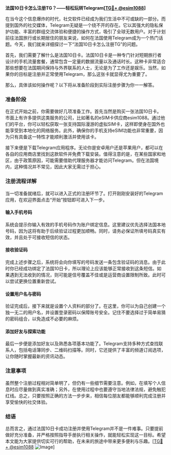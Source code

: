 **法国10日卡怎么注册TG？——轻松玩转Telegram[[TG💪+ @esim1088](https://t.me/s/esim1088)]**

在当今这个信息爆炸的时代，社交软件已经成为我们生活中不可或缺的一部分。而提到国外的社交媒体，Telegram无疑是一个绕不开的存在。它以其强大的隐私保护功能、丰富的群组交流体验和便捷的操作方式，吸引了全球无数用户。对于计划前往法国旅行或长期居住的朋友来说，如何在法国使用Telegram成为一个热门话题。今天，我们就来详细探讨一下“法国10日卡怎么注册TG”的问题。

首先，我们需要了解什么是法国10日卡。法国10日卡是一种专门针对短期旅行者设计的手机流量套餐，通常包含一定量的数据流量以及通话时长。这种卡非常适合那些想要在法国期间保持与外界联系的人士，无论是为了工作还是娱乐。当然，如果你的目标是注册并正常使用Telegram，那么这张卡就显得尤为重要了。

那么，具体该如何操作呢？以下将从准备阶段到实际注册步骤为你一一解答。

### 准备阶段

在正式开始之前，你需要做好几项准备工作。首先当然是购买一张法国10日卡。市面上有许多提供这类服务的公司，比如著名的eSIM卡供应商esim1088。通过他们的平台，你可以轻松获取一张支持国际漫游的虚拟SIM卡，这样即使身在国外也能享受到本地化的网络服务。此外，确保你的手机支持eSIM功能也非常重要，因为只有具备这一特性才能顺利激活并使用该卡。

接下来便是下载Telegram应用程序。无论你是安卓用户还是苹果用户，都可以在各自的应用商店里找到这款软件并免费下载安装。值得注意的是，在某些国家和地区，由于政策原因，可能需要借助代理服务器才能访问Telegram。但在法国境内，这种情况并不常见，因此大家无需过于担心。

### 注册流程详解

当一切准备就绪后，就可以进入正式的注册环节了。打开刚刚安装好的Telegram应用，在欢迎界面点击“开始”按钮即可进入下一步。

#### 输入手机号码

系统会提示你输入有效的手机号码作为账户绑定信息。这里建议优先选择法国本地号码，因为这将有助于后续验证过程更加顺畅。同时，请务必保证所填号码真实有效，并且处于可接收短信的状态。

#### 接收验证码

完成上述步骤之后，系统将会向你填写的号码发送一条包含验证码的消息。由于此时你已经成功绑定了法国10日卡，所以理论上应该能够正常接收到这条短信。如果遇到无法收到的情况，则可能是信号覆盖不佳或是运营商设置限制所致。此时可以尝试更换位置重新尝试。

#### 设置用户名与密码

验证完成后，接下来就是设置个人资料的部分了。在这里，你可以为自己创建一个独一无二的用户名，并设置登录密码以保障账号安全。记住不要选择过于简单易猜的密码组合，以免造成不必要的麻烦。

#### 添加好友与探索功能

最后一步便是添加好友以及熟悉各项基本功能了。Telegram支持多种方式查找联系人，包括电话簿同步、二维码扫描等。同时，它还提供了丰富的频道订阅选项，让你随时掌握最新的资讯动态。

### 注意事项

虽然整个注册过程相对简单明了，但仍有一些细节需要注意。例如，在填写个人信息时应尽量做到真实准确；另外，在使用过程中也要遵守当地法律法规，避免触犯红线。总之，只要按照正确的方法一步步来，相信每位朋友都能够顺利完成注册并享受愉快的社交体验。

### 结语

总而言之，通过法国10日卡成功注册并使用Telegram并不是一件难事。只要提前做好充分准备，并严格按照指导手册执行相关操作，就能轻松实现这一目标。希望本文能为大家提供切实可行的帮助，在未来的旅途中带来更多便利与乐趣。[[TG💪+ @esim1088](https://t.me/s/esim1088) ![Image](https://i.postimg.cc/4NQfJmqS/Snipaste-2025-05-13-00-14-12.png)]